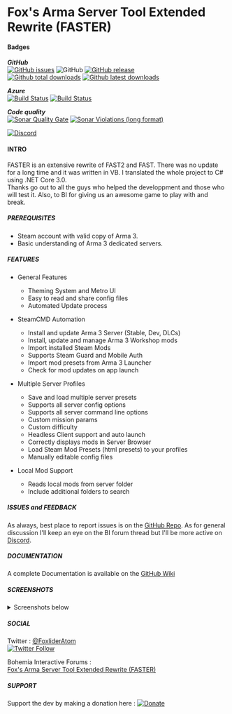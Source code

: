 # Fox's Arma Server Tool Extended Rewrite (FASTER)

#### Badges 
***GitHub***  
[![GitHub issues](https://img.shields.io/github/issues/Foxlider/FASTER.svg?logo=github&style=flat-square)](https://github.com/Foxlider/FASTER/issues)
![GitHub](https://img.shields.io/github/license/Foxlider/FASTER.svg?style=flat-square)
[![GitHub release](https://img.shields.io/github/release/Foxlider/FASTER.svg?logo=github&style=flat-square)](https://GitHub.com/Foxlider/FASTER/releases/)  
[![Github total downloads](https://img.shields.io/github/downloads/Foxlider/FASTER/total.svg?logo=github&style=flat-square)](https://GitHub.com/Foxlider/FASTER/releases/)
[![Github latest downloads](https://img.shields.io/github/downloads/Foxlider/FASTER/latest/total.svg?logo=github&style=flat-square)](https://GitHub.com/Foxlider/FASTER/releases/)

***Azure***  
[![Build Status](https://dev.azure.com/keelah/FASTER/_apis/build/status/Faster%20Release%20Builder?branchName=master)](https://dev.azure.com/keelah/FASTER/_build/latest?definitionId=8&branchName=master)
[![Build Status](https://vsrm.dev.azure.com/keelah/_apis/public/Release/badge/4b51eb35-4363-4038-8d99-543c01a3578f/2/2)](https://dev.azure.com/keelah/FASTER/_release)

***Code quality***  
[![Sonar Quality Gate](https://img.shields.io/sonar/quality_gate/Foxlider_FASTER?label=Code%20quality&logo=sonarcloud&logoColor=white&server=https%3A%2F%2Fsonarcloud.io&style=flat-square)](https://sonarcloud.io/dashboard?id=Foxlider_FASTER)
[![Sonar Violations (long format)](https://img.shields.io/sonar/violations/Foxlider_FASTER?format=long&label=Issues&logo=sonarcloud&logoColor=white&server=https%3A%2F%2Fsonarcloud.io&style=flat-square)](https://sonarcloud.io/project/issues?id=Foxlider_FASTER&resolved=false)


[![Discord](https://img.shields.io/discord/366955806777671681?label=Discord&logo=discord&logoColor=white&style=for-the-badge)](https://discord.gg/2BUuZa3)

#### **INTRO**

FASTER is an extensive rewrite of FAST2 and FAST. There was no update for a long time and it was written in VB. I translated the whole project to C# using .NET Core 3.0.  
Thanks go out to all the guys who helped the developpment and those who will test it. Also, to BI for giving us an awesome game to play with and break.


##### **PREREQUISITES**

- Steam account with valid copy of Arma 3.
- Basic understanding of Arma 3 dedicated servers.


##### **_FEATURES_**

- General Features
  - Theming System and Metro UI
  - Easy to read and share config files
  - Automated Update process

- SteamCMD Automation
  - Install and update Arma 3 Server (Stable, Dev, DLCs)
  - Install, update and manage Arma 3 Workshop mods
  - Import installed Steam Mods
  - Supports Steam Guard and Mobile Auth
  - Import mod presets from Arma 3 Launcher
  - Check for mod updates on app launch

- Multiple Server Profiles
  - Save and load multiple server presets
  - Supports all server config options
  - Supports all server command line options
  - Custom mission params
  - Custom difficulty
  - Headless Client support and auto launch
  - Correctly displays mods in Server Browser
  - Load Steam Mod Presets (html presets) to your profiles
  - Manually editable config files

- Local Mod Support
  - Reads local mods from server folder
  - Include additional folders to search


##### **_ISSUES and FEEDBACK_**

As always, best place to report issues is on the [GitHub Repo](https://github.com/Foxlider/FASTER/issues). As for general discussion I'll keep an eye on the BI forum thread but I'll be more active on [Discord](https://discord.gg/2BUuZa3).


##### **_DOCUMENTATION_**

A complete Documentation is available on the [GitHub Wiki](https://github.com/Foxlider/FASTER/wiki)


##### **_SCREENSHOTS_**
<details>
  <summary>Screenshots below</summary> 

  Main Menu
  ![MainMenu](https://imgur.com/Izf9Kmm.png)

  Profile Mods Menu
  ![Profile Mods Menu](https://imgur.com/D8LqSO6.png)

  Mods Menu
  ![Mods Menu](https://imgur.com/VivCLM3.png)

  Server Menu
  ![Profile Menu](https://imgur.com/1GuLqu2.png)

</details>

##### **_SOCIAL_**  
Twitter :
[@FoxliderAtom](https://twitter.com/FoxliderAtom)  
[![Twitter Follow](https://img.shields.io/twitter/follow/FoxliderAtom.svg?label=Follow&logo=twitter&style=for-the-badge)](https://twitter.com/FoxliderAtom)

Bohemia Interactive Forums :  
[Fox's Arma Server Tool Extended Rewrite (FASTER)](https://forums.bohemia.net/forums/topic/224359-foxs-arma-server-tool-extended-rewrite-faster/)

##### **_SUPPORT_**
Support the dev by making a donation here :
[![Donate](https://img.shields.io/badge/Donate-PayPal-blue.svg?style=for-the-badge&logo=paypal)](https://www.paypal.com/cgi-bin/webscr?cmd=_s-xclick&hosted_button_id=49H6MZNFUJYWA)
  
